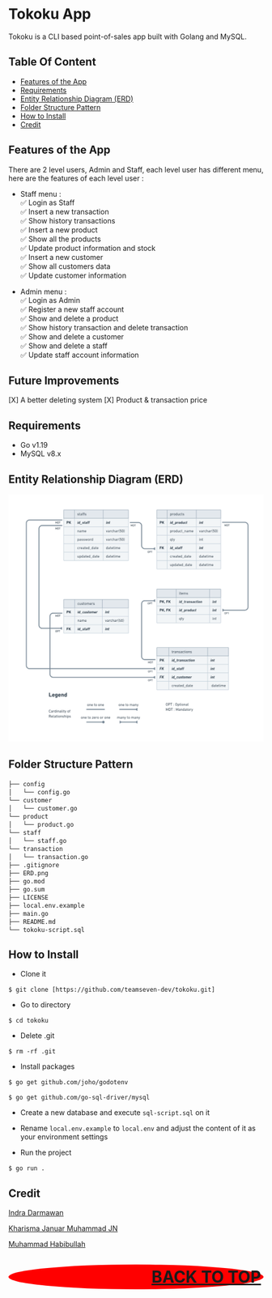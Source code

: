 # Tokoku App

Tokoku is a CLI based point-of-sales app built with Golang and MySQL.


## Table Of Content

- [Features of the App](#features-of-the-app)
- [Requirements](#Requirements)
- [Entity Relationship Diagram (ERD)](#entity-relationship-diagram-erd)
- [Folder Structure Pattern](#folder-structure-pattern)
- [How to Install](#how-to-install)
- [Credit](#credit)


## Features of the App

  There are 2 level users, Admin and Staff, each level user has different menu, here are the features of each level user :
  
   - Staff menu :\
      :white_check_mark: Login as Staff\
      :white_check_mark: Insert a new transaction\
      :white_check_mark: Show history transactions\
      :white_check_mark: Insert a new product\
      :white_check_mark: Show all the products\
      :white_check_mark: Update product information and stock\
      :white_check_mark: Insert a new customer\
      :white_check_mark: Show all customers data\
      :white_check_mark: Update customer information
  
  - Admin menu :\
      :white_check_mark: Login as Admin\
      :white_check_mark: Register a new staff account\
      :white_check_mark: Show and delete a product\
      :white_check_mark: Show history transaction and delete transaction\
      :white_check_mark: Show and delete a customer\
      :white_check_mark: Show and delete a staff\
      :white_check_mark: Update staff account information

## Future Improvements

[X] A better deleting system
[X] Product & transaction price

## Requirements
- Go v1.19
- MySQL v8.x


## Entity Relationship Diagram (ERD)
![run](./ERD-Design.png)


## Folder Structure Pattern
```
├── config
│   └── config.go
└── customer
│   └── customer.go
└── product
│   └── product.go
└── staff
│   └── staff.go
└── transaction
│   └── transaction.go
├── .gitignore
├── ERD.png
├── go.mod
├── go.sum
├── LICENSE
├── local.env.example
├── main.go
├── README.md
└── tokoku-script.sql
```


## How to Install

- Clone it

```
$ git clone [https://github.com/teamseven-dev/tokoku.git]
```


- Go to directory

```
$ cd tokoku
```


- Delete .git

```
$ rm -rf .git
```


- Install packages

```
$ go get github.com/joho/godotenv
```

```
$ go get github.com/go-sql-driver/mysql
```

- Create a new database and execute `sql-script.sql` on it

- Rename `local.env.example` to `local.env` and adjust the content of it as your environment settings

- Run the project

```
$ go run .
```


## Credit
[Indra Darmawan](https://github.com/e1more)

[Kharisma Januar Muhammad JN](https://github.com/kharismajanuar)

[Muhammad Habibullah](https://github.com/hebobibun)



<p align="right" style="padding: 5px; border-radius: 100%; background-color: red; font-size: 2rem;">
  <b><a href="#tokoku-app">BACK TO TOP</a></b>
</p>
